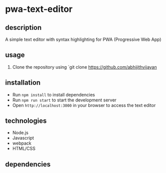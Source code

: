 # pwa-text-editor

## description
A simple text editor with syntax highlighting for PWA (Progressive Web App)

## usage
1. Clone the repository using `git clone https://github.com/abhijithvijayan

## installation

- Run `npm install` to install dependencies
- Run `npm run start` to start the development server
- Open `http://localhost:3000` in your browser to access the text editor

## technologies
- Node.js
- Javascript
- webpack
- HTML/CSS

## dependencies

